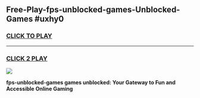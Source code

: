 
## Free-Play-fps-unblocked-games-Unblocked-Games #uxhy0
<h3>
<a href="https://news.freeplayer.one?title=fps-unblocked-games&ref=8M">CLICK TO PLAY</a></h3>
<hr>

<h3>
<a href="https://news.freeplayer.one?title=fps-unblocked-games&ref=8M">CLICK 2 PLAY</a>
  
</h3>

<a href="https://news.freeplayer.one?title=fps-unblocked-games&ref=8M"><img src="https://clearcache.store/games.png"></a>


**fps-unblocked-games games unblocked: Your Gateway to Fun and Accessible Online Gaming**
